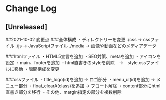 # Change Log

## [Unreleased]

##2021-10-02 変更点
###全体構成
・ディレクトリーを変更
./css → cssファイル
./js → JavaScriptファイル
./media → 画像や動画などのメディアデータ

###htmlファイル
・HTML5宣言を追加
・SEO対策、metaを追加
・アイコンを設定
・main、footerを追加
・html直書きのstyleを削除　→　style.cssファイルに移動
・隙間構成を変更

###cssファイル
・title_logo(id)を追加 → ロゴ部分
・menu_ul(id)を追加 → メニュー部分
・float_clearA(class)を追加 → フロート解除
・content部分にhtml直書き部分を移行
・その他、margin指定の部分を複数削除